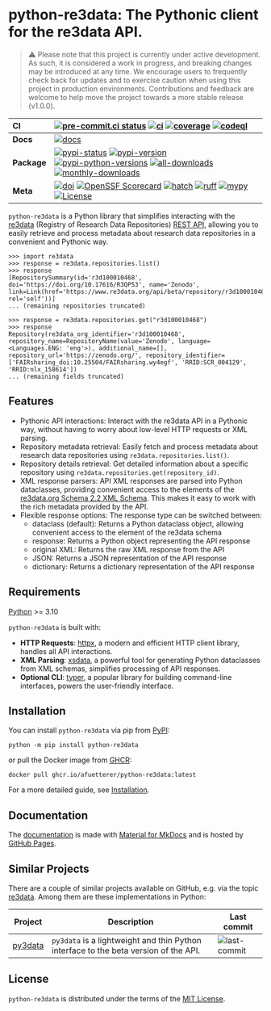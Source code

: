 # python-re3data: The Pythonic client for the re3data API.

> ⚠️ Please note that this project is currently under active development. As such, it is considered a work in progress,
> and breaking changes may be introduced at any time. We encourage users to frequently check back for updates and to
> exercise caution when using this project in production environments. Contributions and feedback are welcome to help
> move the project towards a more stable release (v1.0.0).

| __CI__      | [![pre-commit.ci status][pre-commit-ci-badge]][pre-commit-ci-status] [![ci][ci-badge]][ci-workflow] [![coverage][coverage-badge]][ci-workflow] [![codeql][codeql-badge]][codeql-workflow]                                                                                      |
| :---------- | :----------------------------------------------------------------------------------------------------------------------------------------------------------------------------------------------------------------------------------------------------------------------------- |
| __Docs__    | [![docs][docs-badge]][docs-workflow]                                                                                                                                                                                                                                           |
| __Package__ | [![pypi-status][status-badge]][pypi-url] [![pypi-version][pypi-version-badge]][pypi-url] [![pypi-python-versions][pypi-python-versions-badge]][pypi-url] [![all-downloads][all-downloads-badge]][pepy-tech-url] [![monthly-downloads][monthly-downloads-badge]][pepy-tech-url] |
| __Meta__    | [![doi][doi-badge]][doi-url] [![OpenSSF Scorecard][scorecard-badge]][scorecard-url] [![hatch][hatch-badge]][hatch] [![ruff][ruff-badge]][ruff] [![mypy][mypy-badge]][mypy] [![License][license-badge]][license-url]                                                            |

`python-re3data` is a Python library that simplifies interacting with the [re3data](https://www.re3data.org) (Registry
of Research Data Repositories) [REST API](https://www.re3data.org/api/doc), allowing you to easily retrieve and process
metadata about research data repositories in a convenient and Pythonic way.

```pycon
>>> import re3data
>>> response = re3data.repositories.list()
>>> response
[RepositorySummary(id='r3d100010468', doi='https://doi.org/10.17616/R3QP53', name='Zenodo', link=Link(href='https://www.re3data.org/api/beta/repository/r3d100010468', rel='self'))]
... (remaining repositories truncated)
```

```pycon
>>> response = re3data.repositories.get("r3d100010468")
>>> response
Repository(re3data_org_identifier='r3d100010468', repository_name=RepositoryName(value='Zenodo', language=<Languages.ENG: 'eng'>), additional_name=[], repository_url='https://zenodo.org/', repository_identifier=['FAIRsharing_doi:10.25504/FAIRsharing.wy4egf', 'RRID:SCR_004129', 'RRID:nlx_158614'])
... (remaining fields truncated)
```

## Features

- Pythonic API interactions: Interact with the re3data API in a Pythonic way, without having to worry about low-level
    HTTP requests or XML parsing.
- Repository metadata retrieval: Easily fetch and process metadata about research data repositories using
    `re3data.repositories.list()`.
- Repository details retrieval: Get detailed information about a specific repository using
    `re3data.repositories.get(repository_id)`.
- XML response parsers: API XML responses are parsed into Python dataclasses, providing convenient access to the
    elements of the [re3data.org Schema 2.2 XML Schema](https://www.re3data.org/schema/2-2). This makes it easy to work
    with the rich metadata provided by the API.
- Flexible response options: The response type can be switched between:
    - dataclass (default): Returns a Python dataclass object, allowing convenient access to the element of the re3data
        schema
    - response: Returns a Python object representing the API response
    - original XML: Returns the raw XML response from the API
    - JSON: Returns a JSON representation of the API response
    - dictionary: Returns a dictionary representation of the API response

## Requirements

[Python](https://www.python.org/downloads/) >= 3.10

`python-re3data` is built with:

- **HTTP Requests**: [httpx](https://github.com/encode/httpx), a modern and efficient HTTP client library, handles all
    API interactions.
- **XML Parsing**: [xsdata](https://github.com/tefra/xsdata), a powerful tool for generating Python dataclasses from XML
    schemas, simplifies processing of API responses.
- **Optional CLI**: [typer](https://github.com/tiangolo/typer), a popular library for building command-line interfaces,
    powers the user-friendly interface.

## Installation

You can install `python-re3data` via pip from [PyPI][pypi-url]:

```console
python -m pip install python-re3data
```

or pull the Docker image from [GHCR](https://github.com/afuetterer/python-re3data/pkgs/container/python-re3data):

```console
docker pull ghcr.io/afuetterer/python-re3data:latest
```

For a more detailed guide, see [Installation](https://afuetterer.github.io/python-re3data/latest/install/).

## Documentation

The [documentation][docs-url] is made with [Material for MkDocs](https://github.com/squidfunk/mkdocs-material) and is
hosted by [GitHub Pages](https://docs.github.com/en/pages).

## Similar Projects

There are a couple of similar projects available on GitHub, e.g. via the topic
[re3data](https://github.com/topics/re3data). Among them are these implementations in Python:

| Project                                        | Description                                                                          | Last commit                                                                |
| ---------------------------------------------- | ------------------------------------------------------------------------------------ | -------------------------------------------------------------------------- |
| [py3data](https://github.com/J535D165/py3data) | `py3data` is a lightweight and thin Python interface to the beta version of the API. | ![last-commit](https://img.shields.io/github/last-commit/J535D165/py3data) |

## License

`python-re3data` is distributed under the terms of the [MIT License][license-url].

<!-- Refs -->

[all-downloads-badge]: https://static.pepy.tech/badge/python-re3data
[ci-badge]: https://github.com/afuetterer/python-re3data/actions/workflows/main.yml/badge.svg
[ci-workflow]: https://github.com/afuetterer/python-re3data/actions/workflows/main.yml
[codeql-badge]: https://github.com/afuetterer/python-re3data/actions/workflows/codeql.yml/badge.svg
[codeql-workflow]: https://github.com/afuetterer/python-re3data/actions/workflows/codeql.yml
[coverage-badge]: https://img.shields.io/endpoint?url=https://gist.githubusercontent.com/afuetterer/adc66df152c473c1aa136557ee8181ca/raw/coverage-badge.json
[docs-badge]: https://github.com/afuetterer/python-re3data/actions/workflows/docs.yml/badge.svg
[docs-url]: https://afuetterer.github.io/python-re3data
[docs-workflow]: https://github.com/afuetterer/python-re3data/actions/workflows/docs.yml
[doi-badge]: https://zenodo.org/badge/DOI/10.5281/zenodo.11264510.svg
[doi-url]: https://doi.org/10.5281/zenodo.11264510
[hatch]: https://github.com/pypa/hatch
[hatch-badge]: https://img.shields.io/badge/%F0%9F%A5%9A-Hatch-4051b5.svg
[license-badge]: https://img.shields.io/badge/license-MIT-blue.svg
[license-url]: https://spdx.org/licenses/MIT.html
[monthly-downloads-badge]: https://static.pepy.tech/badge/python-re3data/month
[mypy]: https://mypy-lang.org
[mypy-badge]: https://img.shields.io/badge/types-mypy-blue.svg
[pepy-tech-url]: https://pepy.tech/project/python-re3data
[pre-commit-ci-badge]: https://results.pre-commit.ci/badge/github/afuetterer/python-re3data/main.svg
[pre-commit-ci-status]: https://results.pre-commit.ci/latest/github/afuetterer/python-re3data/main
[pypi-python-versions-badge]: https://img.shields.io/pypi/pyversions/python-re3data.svg?logo=python&label=Python
[pypi-url]: https://pypi.org/project/python-re3data/
[pypi-version-badge]: https://img.shields.io/pypi/v/python-re3data.svg?logo=pypi&label=PyPI
[ruff]: https://github.com/astral-sh/ruff
[ruff-badge]: https://img.shields.io/endpoint?url=https://raw.githubusercontent.com/charliermarsh/ruff/main/assets/badge/v2.json
[scorecard-badge]: https://api.securityscorecards.dev/projects/github.com/afuetterer/python-re3data/badge
[scorecard-url]: https://securityscorecards.dev/viewer/?uri=github.com/afuetterer/python-re3data
[status-badge]: https://img.shields.io/pypi/status/python-re3data?logo=pypi

